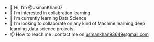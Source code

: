 - 👋 Hi, I’m @UsmanKhan07
- 👀 I’m interested in collabration learning
- 🌱 I’m currently learning Data Science
- 💞️ I’m looking to collaborate on any kind of Machine learning,deep learning ,data science projects
- 📫 How to reach me ..contact me on usmankhan93649@gmail.com

<!---
UsmanKhan07/UsmanKhan07 is a ✨ special ✨ repository because its `README.md` (this file) appears on your GitHub profile.
You can click the Preview link to take a look at your changes.
--->
